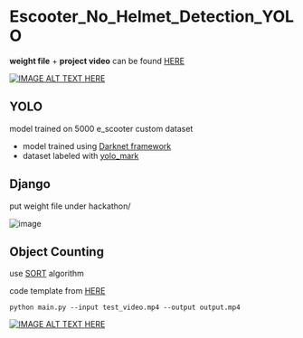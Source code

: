 # Escooter_No_Helmet_Detection_YOLO

**weight file** + **project video** can be found  [HERE](https://drive.google.com/drive/folders/1d93KtB0RRVNFkZVwE1w5qEKabRfuCBcY?usp=sharing)

[![IMAGE ALT TEXT HERE](https://img.youtube.com/vi/A2v8brJEb-M/0.jpg)](https://youtu.be/A2v8brJEb-M)


## YOLO
model trained on 5000 e_scooter custom dataset
- model trained using [Darknet framework](https://github.com/pjreddie/darknet)
- dataset labeled with [yolo_mark](https://github.com/AlexeyAB/Yolo_mark)


## Django
put weight file under hackathon/

![image](https://user-images.githubusercontent.com/67103130/141060294-7ade4dfd-f965-47a0-a521-b055a6fe6ebd.png)


## Object Counting
use [SORT](https://arxiv.org/pdf/1703.07402.pdf) algorithm

code template from [HERE](https://github.com/HodenX/python-traffic-counter-with-yolo-and-sort)

```
python main.py --input test_video.mp4 --output output.mp4
```


[![IMAGE ALT TEXT HERE](https://img.youtube.com/vi/bbWIGhTZly0/0.jpg)](https://youtu.be/bbWIGhTZly0)

